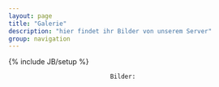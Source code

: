 ```yaml
---
layout: page
title: "Galerie"
description: "hier findet ihr Bilder von unserem Server"
group: navigation
---
```

{% include JB/setup %}

                                Bilder: